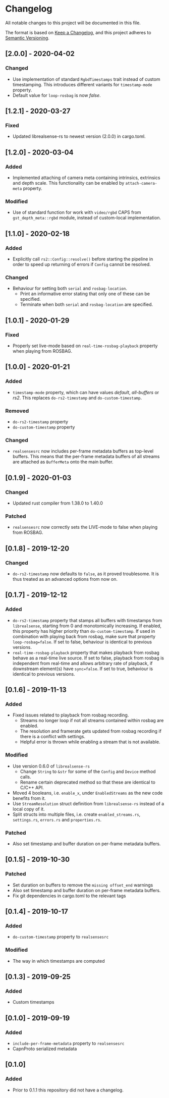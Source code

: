 # Changelog
All notable changes to this project will be documented in this file.

The format is based on [Keep a Changelog](https://keepachangelog.com/en/1.0.0/),
and this project adheres to [Semantic Versioning](https://semver.org/spec/v2.0.0.html).


## [2.0.0] - 2020-04-02

### Changed

- Use implementation of standard `RgbdTimestamps` trait instead of custom timestamping. This introduces different variants for `timestamp-mode` property.
- Default value for `loop-rosbag` is now *false*.


## [1.2.1] - 2020-03-27

### Fixed

- Updated librealsense-rs to newest version (2.0.0) in cargo.toml.


## [1.2.0] - 2020-03-04

### Added
- Implemented attaching of camera meta containing intrinsics, extrinsics and depth scale. This functionality can be enabled by `attach-camera-meta` property.

### Modified
- Use of standard function for work with `video/rgbd` CAPS from `gst_depth_meta::rgbd` module, instead of custom-local implementation.


## [1.1.0] - 2020-02-18

### Added
- Explicitly call `rs2::Config::resolve()` before starting the pipeline in order to speed up returning of errors if `Config` cannot be resolved.

### Changed
- Behaviour for setting both `serial` and `rosbag-location`.
  - Print an informative error stating that only one of these can be specified.
  - Terminate when both `serial` and `rosbag-location` are specified.


## [1.0.1] - 2020-01-29

### Fixed

- Properly set live-mode based on `real-time-rosbag-playback` property when playing from ROSBAG.

## [1.0.0] - 2020-01-21

### Added

- `timestamp-mode` property, which can have values *default*, *all-buffers* or *rs2*. This replaces `do-rs2-timestamp` and `do-custom-timestamp`.

### Removed

- `do-rs2-timestamp` property
- `do-custom-timestamp` property

### Changed

- `realsensesrc` now includes per-frame metadata buffers as top-level buffers. This means that the per-frame metadata buffers of all streams are attached as `BufferMeta` onto the main buffer.

## [0.1.9] - 2020-01-03

### Changed

- Updated rust compiler from 1.38.0 to 1.40.0

### Patched

- `realsensesrc` now correctly sets the LIVE-mode to false when playing from ROSBAG.

## [0.1.8] - 2019-12-20

### Changed

- `do-rs2-timestamp` now defaults to `false`, as it proved troublesome. It is thus treated as an advanced options from now on.

## [0.1.7] - 2019-12-12

### Added
- `do-rs2-timestamp` property that stamps all buffers with timestamps from `librealsense`, starting from 0 and monotomically increasing. If enabled, this property has higher priority than `do-custom-timestamp`. If used in combination with playing back from rosbag, make sure that property `loop-rosbag=false`. If set to false, behaviour is identical to previous versions.
- `real-time-rosbag-playback` property that makes playback from rosbag behave as a real-time live source. If set to false, playback from rosbag is independent from real-time and allows arbitrary rate of playback, if downstream element(s) have `sync=false`. If set to true, behaviour is identical to previous versions.


## [0.1.6] - 2019-11-13

### Added
- Fixed issues related to playback from rosbag recording.
  - Streams no longer loop if not all streams contained within rosbag are enabled.
  - The resolution and framerate gets updated from rosbag recording if there is a conflict with settings.
  - Helpful error is thrown while enabling a stream that is not available.
### Modified
- Use version 0.6.0 of `librealsense-rs`
  - Change `String` to `&str` for some of the `Config` and `Device` method calls.
  - Rename certain deprecated method so that these are identical to C/C++ API.
- Moved 4 booleans, i.e. `enable_x`, under `EnabledStreams` as the new code benefits from it.
- Use `StreamResolution` struct definition from `librealsense-rs` instead of a local copy of it.
- Split structs into multiple files, i.e. create `enabled_streams.rs`, `settings.rs`, `errors.rs` and `properties.rs`.
### Patched
- Also set timestamp and buffer duration on per-frame metadata buffers.


## [0.1.5] - 2019-10-30
### Patched
- Set duration on buffers to remove the `missing offset_end` warnings
- Also set timestamp and buffer duration on per-frame metadata buffers.
- Fix git dependencies in cargo.toml to the relevant tags

## [0.1.4] - 2019-10-17
### Added
- `do-custom-timestamp` property to `realsensesrc`
### Modified
- The way in which timestamps are computed

## [0.1.3] - 2019-09-25
### Added
- Custom timestamps

## [0.1.0] - 2019-09-19
### Added
- `include-per-frame-metadata` property to `realsensesrc`
- CapnProto serialized metadata

## [0.1.0]
### Added
- Prior to 0.1.1 this repository did not have a changelog.
